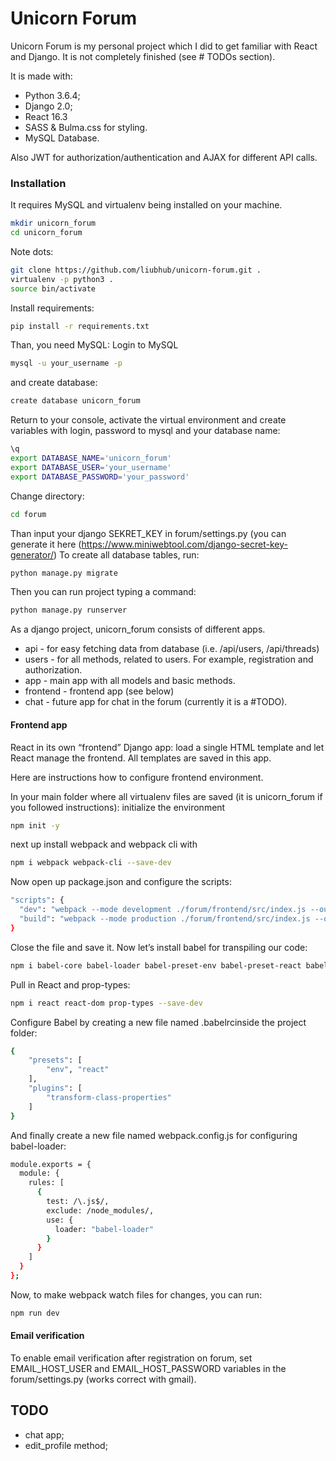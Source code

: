 # Unicorn Forum

Unicorn Forum is my personal project which I did to get familiar with React and Django. 
It is not completely finished (see # TODOs section).

It is made with:
  - Python 3.6.4;
  - Django 2.0;
  - React 16.3
  - SASS & Bulma.css for styling.
  - MySQL Database.

Also JWT for authorization/authentication and AJAX for different
API calls. 
 
### Installation

It requires MySQL and virtualenv being installed on your machine.

```sh
mkdir unicorn_forum
cd unicorn_forum
```
Note dots:
```sh
git clone https://github.com/liubhub/unicorn-forum.git .
virtualenv -p python3 .
source bin/activate
```
Install requirements:
```sh
pip install -r requirements.txt
```
Than, you need MySQL:
Login to MySQL
```sh
mysql -u your_username -p
```
and create database:
```sh
create database unicorn_forum
```
Return to your console, activate the virtual environment and create variables with login,
password to mysql and your database name:
```sh
\q
export DATABASE_NAME='unicorn_forum'
export DATABASE_USER='your_username'
export DATABASE_PASSWORD='your_password'
```
Change directory:
```sh
cd forum
```
Than input your django SEKRET_KEY in forum/settings.py (you can generate it here
(https://www.miniwebtool.com/django-secret-key-generator/)
To create all database tables, run:
```sh
python manage.py migrate 
```
Then you can run project typing a command:
```sh
python manage.py runserver
```

As a django project, unicorn_forum consists of different apps.
- api - for easy fetching data from database (i.e. /api/users, /api/threads)
- users - for all methods, related to users. For example, registration and authorization.
- app - main app with all models and basic methods.
- frontend - frontend app (see below)
- chat - future app for chat in the forum (currently it is a #TODO). 

#### Frontend app
React in its own “frontend” Django app: load a single HTML template and let React manage the frontend. All templates are saved in this app. 

Here are instructions how to configure frontend environment.

In your main folder where all virtualenv files are saved 
(it is unicorn_forum if you followed instructions):
initialize the environment
```sh
npm init -y
```
next up install webpack and webpack cli with
```sh
npm i webpack webpack-cli --save-dev
```
Now open up package.json and configure the scripts:
```sh
"scripts": {
  "dev": "webpack --mode development ./forum/frontend/src/index.js --output ./forum/frontend/static/frontend/main.js",
  "build": "webpack --mode production ./forum/frontend/src/index.js --output ./forum/frontend/static/frontend/main.js"
}
```
Close the file and save it.
Now let’s install babel for transpiling our code:
```sh
npm i babel-core babel-loader babel-preset-env babel-preset-react babel-plugin-transform-class-properties --save-dev
```
Pull in React and prop-types:
```sh
npm i react react-dom prop-types --save-dev
```
Configure Babel by creating a new file named .babelrcinside the project folder:
```sh
{
    "presets": [
        "env", "react"
    ],
    "plugins": [
        "transform-class-properties"
    ]
}
```
And finally create a new file named webpack.config.js for configuring babel-loader:
```sh
module.exports = {
  module: {
    rules: [
      {
        test: /\.js$/,
        exclude: /node_modules/,
        use: {
          loader: "babel-loader"
        }
      }
    ]
  }
};
```
Now, to make webpack watch files for changes, you can run:
```sh
npm run dev
```

#### Email verification
To enable email verification after registration on forum, set EMAIL_HOST_USER and EMAIL_HOST_PASSWORD
variables in the forum/settings.py (works correct with gmail).

## TODO
- chat app;
- edit_profile method;
